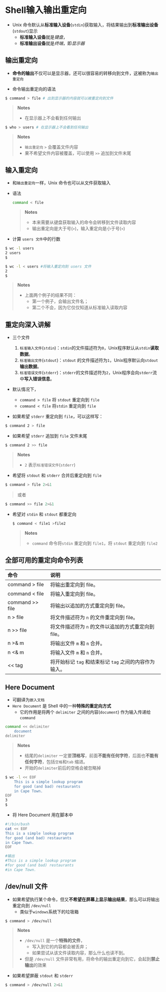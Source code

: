 # Shell输入输出重定向

- Unix 命令默认从**标准输入设备**(`stdin`)获取输入，将结果输出到**标准输出设备**(`stdout`)显示
    - **标准输入设备**就是*键盘*，
    - **标准输出设备**就是*终端*，即*显示器*

## 输出重定向

- **命令的输出**不仅可以是显示器，还可以很容易的转移向到文件，这被称为`输出重定向`

- 命令输出重定向的语法

```bash
$ command > file # 出到显示器的内容就可以被重定向到文件
```

> **Notes**  
> - 在显示器上不会看到任何输出

```bash
$ who > users # 在显示器上不会看到任何输出
```
> **Notes**  
> - `输出重定向`  `>` 会覆盖文件内容
> - 果不希望文件内容被覆盖，可以使用 `>>` 追加到文件末尾


## 输入重定向

- 和`输出重定向`一样，Unix 命令也可以从文件获取输入

- 语法
    ```bash
    command < file
    ```
    > **Notes**  
    > - 本来需要从键盘获取输入的命令会转移到文件读取内容
    > - 输出重定向是大于号(`>`)，输入重定向是小于号(`<`)

- 计算 `users 文件`中的行数    

```bash
$ wc -l users
2 users
$

$ wc -l < users #将输入重定向到 users 文件
2
$
```
> **Notes**  
> - 上面两个例子的结果不同：
>      - 第一个例子，会输出文件名；
>      - 第二个不会，因为它仅仅知道从标准输入读取内容


## 重定向深入讲解
- 三个文件
   1. `标准输入文件`(`stdin`)：`stdin`的文件描述符为`0`，Unix程序默认从`stdin`**读取数据**。
   2. `标准输出文件`(`stdout`)：`stdout` 的文件描述符为`1`，Unix程序默认向`stdout`**输出数据**。
   3. `标准错误文件`(`stderr`)：`stderr`的文件描述符为`2`，Unix程序会向`stderr`流中**写入错误信息**。
 
- 默认情况下，
   - `command > file` 将 `stdout` 重定向到 `file`
   - `command < file` 将`stdin` 重定向到 `file` 

- 如果希望 `stderr` 重定向到 `file`，可以这样写：

``` bash
$ command 2 > file
```
- 如果希望 `stderr` 追加到 `file` 文件末尾

```bash
$ command 2 >> file
```

> **Notes**
> - `2` 表示`标准错误文件`(`stderr`)

- 希望将 `stdout` 和 `stderr` 合并后重定向到 `file`

```bash
$ command > file 2>&1
```
> 或者

```bash
$ command >> file 2>&1
```

-  希望对 `stdin` 和 `stdout` 都重定向 
    ```bash
    $ command < file1 >file2
    ```
    > **Notes**
    > - `command` 命令将`stdin` 重定向到 `file1`，将 `stdout` 重定向到 `file2`

## 全部可用的重定向命令列表

| 命令 |	说明 |
|:-----|:-----|
| command > file |	将输出重定向到 file。 |
| command < file |	将输入重定向到 file。 |
| command >> file |	将输出以追加的方式重定向到 file。 |
| n > file |	将文件描述符为 `n` 的文件重定向到 file。 |
| n >> file |	将文件描述符为 `n` 的文件以追加的方式重定向到 file。 |
| n >& m |	将输出文件 `m` 和 `n` 合并。 |
| n <& m |	将输入文件 `m` 和 `n` 合并。 |
| << tag |	将开始标记 `tag` 和结束标记 `tag` 之间的内容作为输入。 |


## Here Document
- 可翻译为`嵌入文档`
- `Here Document` 是 Shell 中的一种**特殊的重定向方式**
   - 它的作用是将两个 `delimiter` 之间的内容(`document`) 作为输入传递给 `command`
```bash
command << delimiter
    document
delimiter
```

> **Notes**
> - 结尾的`delimiter` 一定要**顶格写**，前面**不能有任何字符**，后面也**不能有任何字符**，包括`空格`和`tab` 缩进。
> - 开始的`delimiter`前后的空格会被忽略掉

```bash
$ wc -l << EOF
    This is a simple lookup program
    for good (and bad) restaurants
    in Cape Town.
EOF
3
$
```

- 将 Here Document 用在脚本中

```bash
#!/bin/bash
cat << EOF
This is a simple lookup program
for good (and bad) restaurants
in Cape Town.
EOF

#输出
#This is a simple lookup program
#for good (and bad) restaurants
#in Cape Town.
```

## /dev/null 文件
- 如果希望执行某个命令，但又**不希望在屏幕上显示输出结果**，那么可以将输出重定向到 `/dev/null`
   - 类似于`windows`系统下的垃圾箱

```bash
$ command > /dev/null
```

> **Notes**
> - `/dev/null` 是一个**特殊的文件**，
>      - 写入到它的内容都会被丢弃；
>      - 如果尝试从该文件读取内容，那么什么也读不到。
> - 但是 `/dev/null` 文件非常有用，将命令的输出重定向到它，会起到**禁止输出**的效果

- 如果希望屏蔽 `stdout` 和 `stderr`

```bash
$ command > /dev/null 2>&1
```